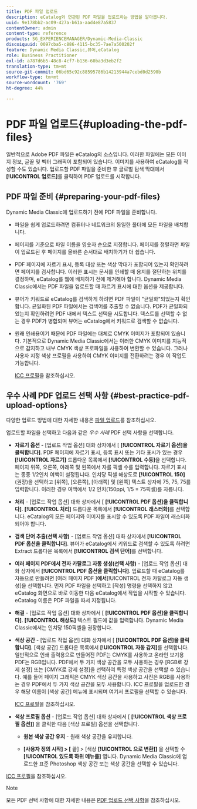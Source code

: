 ```yaml
---
title: PDF 파일 업로드
description: eCatalog와 연관된 PDF 파일을 업로드하는 방법을 알아봅니다.
uuid: 9e178bb2-ac09-427a-b61a-aad4e87a5837
contentOwner: admin
content-type: reference
products: SG_EXPERIENCEMANAGER/Dynamic-Media-Classic
discoiquuid: 0097cba5-c886-4115-bc35-7ae7a500202f
feature: Dynamic Media Classic,뷰어,eCatalog
role: Business Practitioner
exl-id: a787d6b5-48c8-4cf7-b136-60ba3d3eb2f2
translation-type: tm+mt
source-git-commit: 06bd65c92c88595786b14213944a7cebd0d2590b
workflow-type: tm+mt
source-wordcount: '769'
ht-degree: 44%

---
```


# PDF 파일 업로드{#uploading-the-pdf-files}

일반적으로 Adobe PDF 파일은 eCatalog의 소스입니다. 이러한 파일에는 모든 이미지 정보, 글꼴 및 벡터 그래픽이 포함되어 있습니다. 이미지를 사용하여 eCatalog를 작성할 수도 있습니다. 업로드할 PDF 파일을 준비한 후 글로벌 탐색 막대에서 **[!UICONTROL 업로드]**&#x200B;를 클릭하여 PDF 업로드를 시작합니다.

## PDF 파일 준비 {#preparing-your-pdf-files}

Dynamic Media Classic에 업로드하기 전에 PDF 파일을 준비합니다.

* 파일을 쉽게 업로드하려면 컴퓨터나 네트워크의 동일한 폴더에 모든 파일을 배치합니다.
* 페이지를 기준으로 파일 이름을 영숫자 순으로 지정합니다. 페이지를 정렬하면 파일이 업로드된 후 페이지를 올바른 순서대로 배치하기가 더 쉽습니다.
* PDF 페이지에 자르기 표시, 등록 대상 또는 색상 막대가 포함되어 있는지 확인하려면 페이지를 검사합니다. 이러한 표시는 문서를 인쇄할 때 용지를 절단하는 위치를 결정하며, eCatalog를 웹에 배치하기 전에 제거해야 합니다. Dynamic Media Classic에서는 PDF 파일을 업로드할 때 자르기 표시에 대한 옵션을 제공합니다.
* 뷰어가 키워드로 eCatalog를 검색하게 하려면 PDF 파일이 &quot;균일화&quot;되었는지 확인합니다. 균일화된 PDF 파일에서는 검색어를 추출할 수 없습니다. PDF가 균일화되었는지 확인하려면 PDF 내에서 텍스트 선택을 시도합니다. 텍스트를 선택할 수 없는 경우 PDF가 병합되며 뷰어는 eCatalog에서 키워드로 검색할 수 없습니다.
* 원래 인쇄용이기 때문에 PDF 파일에는 대체로 CMYK 이미지가 포함되어 있습니다. 기본적으로 Dynamic Media Classic에서는 이러한 CMYK 이미지를 지능적으로 감지하고 내부 CMYK 색상 프로파일을 사용하여 변환할 수 있습니다. 그러나 사용자 지정 색상 프로필을 사용하여 CMYK 이미지를 전환하려는 경우 이 작업도 가능합니다. 

   [ICC 프로필](icc-profiles.md#icc_profiles)을 참조하십시오.

## 우수 사례 PDF 업로드 선택 사항 {#best-practice-pdf-upload-options}

다양한 업로드 방법에 대한 자세한 내용은 [파일 업로드](uploading-files.md#uploading_your_files)를 참조하십시오.

업로드할 파일을 선택하고 다음과 같은 *우수 사례* PDF 선택 사항을 선택합니다.

* **자르기 옵션**  - [업로드 작업 옵션] 대화 상자에서 [ **[!UICONTROL 자르기 옵션]을 클릭합니다]**. PDF 페이지에 자르기 표시, 등록 표시 또는 기타 표시가 있는 경우 **[!UICONTROL 자르기]** 드롭다운 목록에서 **[!UICONTROL 수동]**&#x200B;을 선택합니다. 페이지 위쪽, 오른쪽, 아래쪽 및 왼쪽에서 자를 픽셀 수를 입력합니다. 자르기 표시는 종종 1/2인치 여백이 설정됩니다. 인치당 픽셀 해상도로 **[!UICONTROL 150]**(권장)을 선택하고 [위쪽], [오른쪽], [아래쪽] 및 [왼쪽] 텍스트 상자에 75, 75, 75를 입력합니다. 이러한 경우 여백에서 1/2 인치(150ppi, 1/5 = 75픽셀)를 자릅니다.

* **처리**  - [업로드 작업 옵션] 대화 상자에서 [ **[!UICONTROL PDF 옵션]을 클릭합니다]**. **[!UICONTROL 처리]** 드롭다운 목록에서 **[!UICONTROL 래스터화]**&#x200B;를 선택합니다. eCatalog의 모든 페이지와 이미지를 표시할 수 있도록 PDF 파일이 래스터화되어야 합니다.

* **검색 단어 추출(선택 사항)**  - [업로드 작업 옵션] 대화 상자에서  **[!UICONTROL PDF 옵션을 클릭합니다]**. 뷰어가 eCatalog에서 키워드로 검색할 수 있도록 하려면 Extract 드롭다운 목록에서 **[!UICONTROL 검색 단어]**&#x200B;를 선택합니다.

* **여러 페이지 PDF에서 전자 카탈로그 자동 생성(선택 사항)**  - [업로드 작업 옵션] 대화 상자에서  **[!UICONTROL PDF 옵션을 클릭합니다]**. 업로드할 때 eCatalog를 자동으로 만들려면 [여러 페이지 PDF ]**에서**[!UICONTROL &#x200B;전자 카탈로그 자동 생성]을 선택합니다. 먼저 PDF 파일을 선택하고 [작성] 명령을 선택하지 않고 eCatalog 화면으로 바로 이동한 다음 eCatalog에서 작업을 시작할 수 있습니다. eCatalog 이름은 PDF 파일을 따서 지정됩니다.

* **해결**  - [업로드 작업 옵션] 대화 상자에서 [ **[!UICONTROL PDF 옵션]을 클릭합니다]**. **[!UICONTROL 해상도]** 텍스트 필드에 값을 입력합니다. Dynamic Media Classic에서는 인치당 150픽셀을 권장합니다.

* **색상 공간**  - [업로드 작업 옵션] 대화 상자에서 [ **[!UICONTROL PDF 옵션]을 클릭합니다]**. [색상 공간] 드롭다운 목록에서 **[!UICONTROL 자동 감지]**&#x200B;를 선택합니다. 일반적으로 인쇄 출력용으로 만들어진 PDF는 CMYK를 사용하고 온라인 보기용 PDF는 RGB입니다. PDF에서 두 가지 색상 공간을 모두 사용하는 경우 [RGB로 강제 설정] 또는 [CMYK로 강제 설정]을 선택하여 특정 색상 공간을 선택할 수 있습니다. 예를 들어 페이지 그래픽은 CMYK 색상 공간을 사용하고 사진은 RGB를 사용하는 경우 PDF에서 두 가지 색상 공간을 모두 사용합니다. ICC 프로필을 업로드한 경우 해당 이름이 [색상 공간] 메뉴에 표시되며 여기서 프로필을 선택할 수 있습니다. 

   [ICC 프로필](/help/icc-profiles.md)을 참조하십시오.

* **색상 프로필 옵션**  - [업로드 작업 옵션] 대화 상자에서 [ **[!UICONTROL 색상 프로필 옵션]]** 을 클릭한 다음 [색상 프로필] 옵션을 선택합니다.

   * **원본 색상 공간 유지**  - 원래 색상 공간을 유지합니다.

   * **[사용자 정의 시작] > [** 끝] > [색상 **[!UICONTROL 으로 변환]]** 을 선택할 수  **[!UICONTROL 있도록 하위 메뉴를]** 엽니다. Dynamic Media Classic에 업로드한 표준 Photoshop 색상 공간 또는 색상 공간을 선택할 수 있습니다.

<!-- * **Convert To SRGB** - Converts to SRGB (Standard Red Green Blue). SRGB is the recommended color space for displaying images on web pages. -->

[ICC 프로필](icc-profiles.md#icc_profiles)을 참조하십시오.

>[!NOTE]
>
>모든 PDF 선택 사항에 대한 자세한 내용은 [PDF 업로드 선택 사항](pdfs.md#pdf_upload_options)을 참조하십시오.
